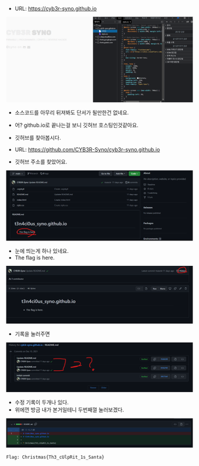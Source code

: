 * URL: https://cyb3r-syno.github.io

![alt Cu1](https://github.com/simnple/Christmas_ctf/blob/main/MISC/imgs/Cu1.png)
* 소스코드를 아무리 뒤져봐도 단서가 될만한건 없네요.
* 어? github.io로 끝나는걸 보니 깃허브 호스팅인것같아요.
* 깃허브를 찾아봅시다.

* URL: https://github.com/CYB3R-Syno/cyb3r-syno.github.io
* 깃허브 주소를 찾았어요.

![alt Cu2](https://github.com/simnple/Christmas_ctf/blob/main/MISC/imgs/Cu2.png)
* 눈에 띄는게 하나 있네요.
* The flag is here.

![alt Cu3](https://github.com/simnple/Christmas_ctf/blob/main/MISC/imgs/Cu3.png)
* 기록을 눌러주면

![alt Cu4](https://github.com/simnple/Christmas_ctf/blob/main/MISC/imgs/Cu4.png)
* 수정 기록이 두개나 있다.
* 위에껀 방금 내가 본거일테니 두번째껄 눌러보겠다.

![alt Cu5](https://github.com/simnple/Christmas_ctf/blob/main/MISC/imgs/Cu5.png)
```
Flag: Christmas{Th3_cUlpRit_1s_Santa}
```